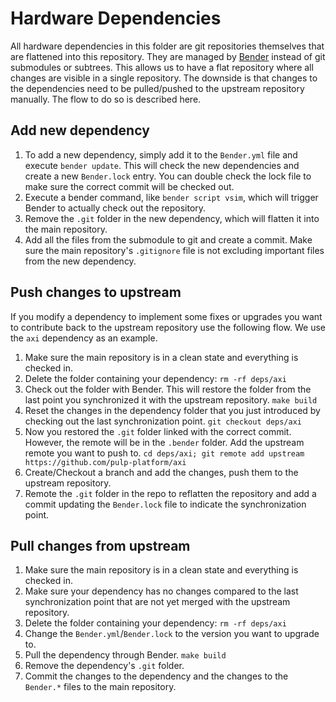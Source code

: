 # Hardware Dependencies

All hardware dependencies in this folder are git repositories themselves that are flattened into this repository. They are managed by [Bender](https://github.com/fabianschuiki/bender) instead of git submodules or subtrees. This allows us to have a flat repository where all changes are visible in a single repository. The downside is that changes to the dependencies need to be pulled/pushed to the upstream repository manually. The flow to do so is described here.

## Add new dependency

1. To add a new dependency, simply add it to the `Bender.yml` file and execute `bender update`. This will check the new dependencies and create a new `Bender.lock` entry. You can double check the lock file to make sure the correct commit will be checked out.
2. Execute a bender command, like `bender script vsim`, which will trigger Bender to actually check out the repository.
3. Remove the `.git` folder in the new dependency, which will flatten it into the main repository.
4. Add all the files from the submodule to git and create a commit. Make sure the main repository's `.gitignore` file is not excluding important files from the new dependency.

## Push changes to upstream

If you modify a dependency to implement some fixes or upgrades you want to contribute back to the upstream repository use the following flow. We use the `axi` dependency as an example.

1. Make sure the main repository is in a clean state and everything is checked in.
2. Delete the folder containing your dependency: `rm -rf deps/axi`
3. Check out the folder with Bender. This will restore the folder from the last point you synchronized it with the upstream repository. `make build`
4. Reset the changes in the dependency folder that you just introduced by checking out the last synchronization point. `git checkout deps/axi`
5. Now you restored the `.git` folder linked with the correct commit. However, the remote will be in the `.bender` folder. Add the upstream remote you want to push to. `cd deps/axi; git remote add upstream https://github.com/pulp-platform/axi`
6. Create/Checkout a branch and add the changes, push them to the upstream repository.
7. Remote the `.git` folder in the repo to reflatten the repository and add a commit updating the `Bender.lock` file to indicate the synchronization point.

## Pull changes from upstream

1. Make sure the main repository is in a clean state and everything is checked in.
2. Make sure your dependency has no changes compared to the last synchronization point that are not yet merged with the upstream repository.
3. Delete the folder containing your dependency: `rm -rf deps/axi`
4. Change the `Bender.yml`/`Bender.lock` to the version you want to upgrade to.
5. Pull the dependency through Bender. `make build`
6. Remove the dependency's `.git` folder.
7. Commit the changes to the dependency and the changes to the `Bender.*` files to the main repository.
